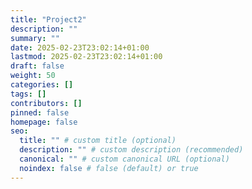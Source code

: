 ```yaml
---
title: "Project2"
description: ""
summary: ""
date: 2025-02-23T23:02:14+01:00
lastmod: 2025-02-23T23:02:14+01:00
draft: false
weight: 50
categories: []
tags: []
contributors: []
pinned: false
homepage: false
seo:
  title: "" # custom title (optional)
  description: "" # custom description (recommended)
  canonical: "" # custom canonical URL (optional)
  noindex: false # false (default) or true
---
```

